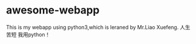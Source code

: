 # awesome-webapp
This is my webapp using python3,which is leraned by Mr.Liao Xuefeng.
人生苦短 我用python！

